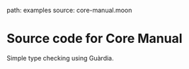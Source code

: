 path: examples
source: core-manual.moon

# Source code for Core Manual

Simple type checking using Guàrdia.